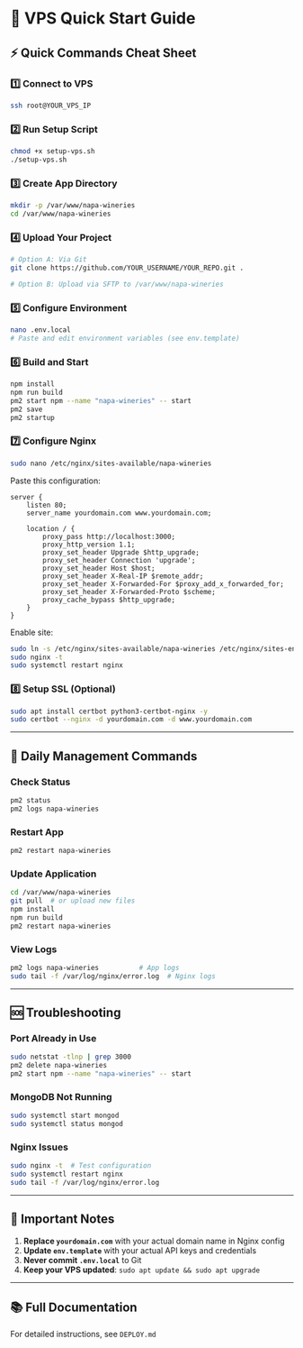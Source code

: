 # 🚀 VPS Quick Start Guide

## ⚡ Quick Commands Cheat Sheet

### 1️⃣ Connect to VPS
```bash
ssh root@YOUR_VPS_IP
```

### 2️⃣ Run Setup Script
```bash
chmod +x setup-vps.sh
./setup-vps.sh
```

### 3️⃣ Create App Directory
```bash
mkdir -p /var/www/napa-wineries
cd /var/www/napa-wineries
```

### 4️⃣ Upload Your Project
```bash
# Option A: Via Git
git clone https://github.com/YOUR_USERNAME/YOUR_REPO.git .

# Option B: Upload via SFTP to /var/www/napa-wineries
```

### 5️⃣ Configure Environment
```bash
nano .env.local
# Paste and edit environment variables (see env.template)
```

### 6️⃣ Build and Start
```bash
npm install
npm run build
pm2 start npm --name "napa-wineries" -- start
pm2 save
pm2 startup
```

### 7️⃣ Configure Nginx
```bash
sudo nano /etc/nginx/sites-available/napa-wineries
```

Paste this configuration:
```nginx
server {
    listen 80;
    server_name yourdomain.com www.yourdomain.com;

    location / {
        proxy_pass http://localhost:3000;
        proxy_http_version 1.1;
        proxy_set_header Upgrade $http_upgrade;
        proxy_set_header Connection 'upgrade';
        proxy_set_header Host $host;
        proxy_set_header X-Real-IP $remote_addr;
        proxy_set_header X-Forwarded-For $proxy_add_x_forwarded_for;
        proxy_set_header X-Forwarded-Proto $scheme;
        proxy_cache_bypass $http_upgrade;
    }
}
```

Enable site:
```bash
sudo ln -s /etc/nginx/sites-available/napa-wineries /etc/nginx/sites-enabled/
sudo nginx -t
sudo systemctl restart nginx
```

### 8️⃣ Setup SSL (Optional)
```bash
sudo apt install certbot python3-certbot-nginx -y
sudo certbot --nginx -d yourdomain.com -d www.yourdomain.com
```

---

## 🔄 Daily Management Commands

### Check Status
```bash
pm2 status
pm2 logs napa-wineries
```

### Restart App
```bash
pm2 restart napa-wineries
```

### Update Application
```bash
cd /var/www/napa-wineries
git pull  # or upload new files
npm install
npm run build
pm2 restart napa-wineries
```

### View Logs
```bash
pm2 logs napa-wineries          # App logs
sudo tail -f /var/log/nginx/error.log  # Nginx logs
```

---

## 🆘 Troubleshooting

### Port Already in Use
```bash
sudo netstat -tlnp | grep 3000
pm2 delete napa-wineries
pm2 start npm --name "napa-wineries" -- start
```

### MongoDB Not Running
```bash
sudo systemctl start mongod
sudo systemctl status mongod
```

### Nginx Issues
```bash
sudo nginx -t  # Test configuration
sudo systemctl restart nginx
sudo tail -f /var/log/nginx/error.log
```

---

## 📝 Important Notes

1. **Replace `yourdomain.com`** with your actual domain name in Nginx config
2. **Update `env.template`** with your actual API keys and credentials
3. **Never commit `.env.local`** to Git
4. **Keep your VPS updated**: `sudo apt update && sudo apt upgrade`

---

## 📚 Full Documentation

For detailed instructions, see `DEPLOY.md`

